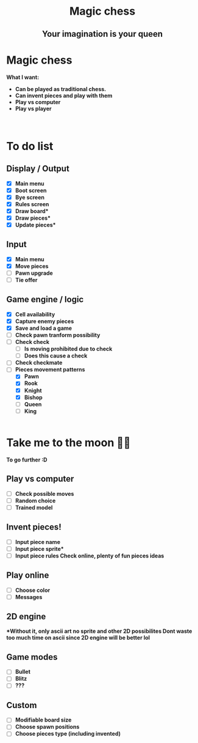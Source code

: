 <h1 align="center"> <b> Magic chess </h1>
<h2 align="center"> Your imagination is your queen</h2>

# Magic chess
What I want:  
- Can be played as traditional chess.  
- Can invent pieces and play with them  
- Play vs computer  
- Play vs player  
<br> </br>

# To do list
## Display / Output
- [x] Main menu
- [x] Boot screen
- [x] Bye screen
- [x] Rules screen
- [x] Draw board*
- [x] Draw pieces*
- [x] Update pieces*
 
## Input
- [x] Main menu
- [x] Move pieces
- [ ] Pawn upgrade
- [ ] Tie offer

## Game engine / logic
- [x] Cell availability
- [x] Capture enemy pieces
- [x] Save and load a game
- [ ] Check pawn tranform possibility
- [ ] Check check
    - [ ] Is moving prohibited due to check
    - [ ] Does this cause a check
- [ ] Check checkmate
- [ ] Pieces movement patterns
    - [x] Pawn
    - [x] Rook
    - [x] Knight
    - [x] Bishop
    - [ ] Queen
    - [ ] King
<br> </br>

# Take me to the moon 🎵🎵
To go further :D
## Play vs computer
- [ ] Check possible moves
- [ ] Random choice
- [ ] Trained model

## Invent pieces!
- [ ] Input piece name
- [ ] Input piece sprite*
- [ ] Input piece rules
Check online, plenty of fun pieces ideas

## Play online
- [ ] Choose color
- [ ] Messages

## 2D engine
*Without it, only ascii art no sprite and other 2D possibilites
Dont waste too much time on ascii since 2D engine will be better lol

## Game modes
- [ ] Bullet
- [ ] Blitz
- [ ] ???

## Custom
- [ ] Modifiable board size
- [ ] Choose spawn positions 
- [ ] Choose pieces type (including invented)
